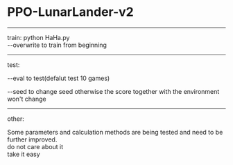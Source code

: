# PPO-LunarLander-v2

------------
train:
  python HaHa.py  
  --overwrite to train from beginning  
  
------------
test:     
             
  --eval to test(defalut test 10 games)  

  --seed to change seed otherwise the score together with the environment won't change    

------------
other:        
   
  Some parameters and calculation methods are being tested and need to be further improved.     
  do not care about it     
  take it easy              

